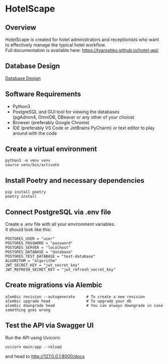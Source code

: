# HotelScape

## Overview
HotelScape is created for hotel administrators and receptionists who want to effectively manage the typical hotel workflow.<br/>
Full documentation is available here: https://tyaroshko.github.io/hotel-api/

## Database Design
[Database Design](docs/img/database_design.png)
## Software Requirements
* Python3
* PostgreSQL and GUI tool for viewing the databases<br/>(pgAdmin4, OmniDB, DBeaver or any other of your choice)
* Browser (preferably Google Chrome)
* IDE (preferably VS Code or JetBrains PyCharm) or text editor to play around with the code

## Create a virtual environment
```
python3 -m venv venv
source venv/bin/activate
```
## Install Poetry and necessary dependencies
```
pip install poetry
poetry install
```
## Connect PostgreSQL via .env file
Create a .env file with all your environment variables. <br/>
It should look like this:
```
POSTGRES_USER = "user"
POSTGRES_PASSWORD = "password"
POSTGRES_SERVER = "localhost"
POSTGRES_DATABASE = "database"
POSTGRES_TEST_DATABASE = "test-database"
ALGORITHM = "algorithm"
JWT_SECRET_KEY = "jwt_secret_key"
JWT_REFRESH_SECRET_KEY = "jwt_refresh_secret_key"
```
## Create migrations via Alembic
```
alembic revision --autogenerate     # To create a new revision
alembic upgrade head                # To upgrade your db
alembic downgrade head              # You can always downgrade in case something goes wrong
```
## Test the API via Swagger UI
Run the API using Uvicorn:
```
uvicorn main:app --reload
```
and head to http://127.0.0.1:8000/docs
